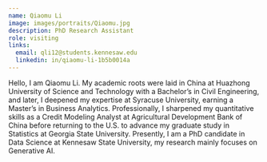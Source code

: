 ```yaml
---
name: Qiaomu Li
image: images/portraits/Qiaomu.jpg
description: PhD Research Assistant
role: visiting
links:
  email: qli12@students.kennesaw.edu
  linkedin: in/qiaomu-li-1b5b0014a
---
```

<!-- Personal description goes here -->
Hello, I am Qiaomu Li. My academic roots were laid in China at Huazhong University of Science and Technology with a Bachelor’s in Civil Engineering, and later, I deepened my expertise at Syracuse University, earning a Master’s in Business Analytics. Professionally, I sharpened my quantitative skills as a Credit Modeling Analyst at Agricultural Development Bank of China before returning to the U.S. to advance my graduate study in Statistics at Georgia State University. Presently, I am a PhD candidate in Data Science at Kennesaw State University, my research mainly focuses on Generative AI.
